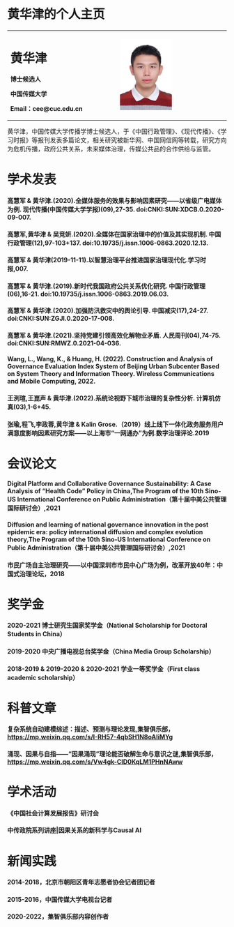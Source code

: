 # 黄华津的个人主页

<table border="0">
  <tr>
    <td width="50%">
      <h1>黄华津</h1>
      <p><b>博士候选人</b></p>
      <p><b>中国传媒大学</b></p>
      <p><b>Email：cee@cuc.edu.cn</b></p>
    </td>
    <td width="50%">
      <img src="ecae400a8a11ee2b5be7e842d74fd2e.jpg" width="50%"> 
    </td>
  </tr>
</table>

黄华津，中国传媒大学传播学博士候选人，于《中国行政管理》、《现代传播》、《学习时报》等报刊发表多篇论文，相关研究被新华网、中国网信网等转载，研究方向为危机传播，政府公共关系，未来媒体治理，传媒公共品的合作供给与监管。


# 学术发表



#### 高慧军 & 黄华津.(2020).全媒体服务的效果与影响因素研究——以省级广电媒体为例. 现代传播(中国传媒大学学报)(09),27-35. doi:CNKI:SUN:XDCB.0.2020-09-007.
#### 高慧军,黄华津 & 吴竞妍.(2020).全媒体在国家治理中的价值及其实现机制. 中国行政管理(12),97-103+137. doi:10.19735/j.issn.1006-0863.2020.12.13.
#### 高慧军 & 黄华津(2019-11-11).以智慧治理平台推进国家治理现代化.学习时报,007.
#### 高慧军 & 黄华津.(2019).新时代我国政府公共关系优化研究. 中国行政管理(06),16-21. doi:10.19735/j.issn.1006-0863.2019.06.03.
#### 高慧军 & 黄华津.(2020).加强防汛救灾中的舆论引导. 中国减灾(17),24-27. doi:CNKI:SUN:ZGJI.0.2020-17-008.
#### 高慧军 & 黄华津.(2021).坚持党建引领高效化解物业矛盾. 人民周刊(04),74-75. doi:CNKI:SUN:RMWZ.0.2021-04-036.
#### Wang, L., Wang, K., & Huang, H. (2022). Construction and Analysis of Governance Evaluation Index System of Beijing Urban Subcenter Based on System Theory and Information Theory. Wireless Communications and Mobile Computing, 2022.
#### 王洌瑄,王崑声 & 黄华津.(2022).系统论视野下城市治理的复杂性分析. 计算机仿真(03),1-6+45.
#### 张瑜,程飞,李政蓉,黄华津 & Kalin Grose.（2019）线上线下一体化政务服务用户满意度影响因素研究方案——以上海市“一网通办”为例.数字治理评论.2019



# 会议论文



#### Digital Platform and Collaborative Governance Sustainability: A Case Analysis of “Health Code” Policy in China,The Program of the 10th Sino-US International Conference on Public Administration（第十届中美公共管理国际研讨会）,2021
#### Diffusion and learning of national governance innovation in the post epidemic era: policy international diffusion and complex evolution theory,The Program of the 10th Sino-US International Conference on Public Administration（第十届中美公共管理国际研讨会）,2021
#### 市民广场自主治理研究——以中国深圳市市民中心广场为例，改革开放40年：中国式治理论坛，2018

# 奖学金

#### 2020-2021 博士研究生国家奖学金（National Scholarship for Doctoral Students in China）
#### 2019-2020 中央广播电视总台奖学金（China Media Group Scholarship）
#### 2018-2019 & 2019-2020 & 2020-2021 学业一等奖学金（First class academic scholarship）


# 科普文章


#### 复杂系统自动建模综述：描述、预测与理论发现,集智俱乐部，https://mp.weixin.qq.com/s/I-RH57-4qbSH1N8oAIiMYg
#### 涌现、因果与自指——“因果涌现”理论能否破解生命与意识之谜,集智俱乐部，https://mp.weixin.qq.com/s/Vw4gk-ClD0KqLM1PHnNAww


# 学术活动

#### 《中国社会计算发展报告》研讨会 
#### 中传政院系列讲座|因果关系的新科学与Causal Al


# 新闻实践

#### 2014-2018，北京市朝阳区青年志愿者协会记者团记者
#### 2015-2016，中国传媒大学电视台记者
#### 2020-2022，集智俱乐部内容创作者
